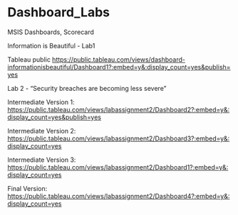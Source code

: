 # Dashboard_Labs
MSIS Dashboards, Scorecard

Information is Beautiful - Lab1

Tableau public
https://public.tableau.com/views/dashboard-informationisbeautiful/Dashboard1?:embed=y&:display_count=yes&publish=yes



Lab 2 - “Security breaches are becoming less severe”

Intermediate Version 1: https://public.tableau.com/views/labassignment2/Dashboard2?:embed=y&:display_count=yes&publish=yes



Intermediate Version 2: https://public.tableau.com/views/labassignment2/Dashboard3?:embed=y&:display_count=yes


Intermediate Version 3: https://public.tableau.com/views/labassignment2/Dashboard1?:embed=y&:display_count=yes


Final Version: https://public.tableau.com/views/labassignment2/Dashboard4?:embed=y&:display_count=yes

